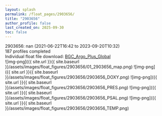 ```yaml
---
layout: splash
permalink: /float_pages/2903656/
title: "2903656"
author_profile: false
last_created_on: 2025-09-30
toc: false
---
```

 
2903656: nan (2021-06-22T16:42 to 2023-09-20T10:32)\
187 profiles completed\
Individual float file download: [BGC_Argo_Plus_Global](https://ftp.soest.hawaii.edu/bgc_argo_plus/Individual_Floats/outliers_removed/2903656_Sprof_processed.nc)\
![img-png]({{ site.url }}{{ site.baseurl }}/assets/images/float_figures/2903656/01_2903656_map.png)
![img-png]({{ site.url }}{{ site.baseurl }}/assets/images/float_figures/2903656/2903656_DOXY.png)
![img-png]({{ site.url }}{{ site.baseurl }}/assets/images/float_figures/2903656/2903656_PRES.png)
![img-png]({{ site.url }}{{ site.baseurl }}/assets/images/float_figures/2903656/2903656_PSAL.png)
![img-png]({{ site.url }}{{ site.baseurl }}/assets/images/float_figures/2903656/2903656_TEMP.png)
